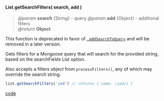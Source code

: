 #### List.getSearchFilters( search, add )    
> _@param_ **search** {String} - query
> _@param_ **add** {Object} - additional filters     
> _@return_ **Object**

<p class="caution-note">This function is deprecated in favor of <code><a href="#List-addSearchToQuery">.addSearchToQuery</a></code> and will be removed in a later version.</p>

Gets filters for a Mongoose query that will search for the provided string, based on the searchFields List option.  

Also accepts a filters object from `processFilters()`, any of which may override the search string.  

```javascript  
list.getSearchFilters('jed') // returns { name: /jed/i }
```

 
<div class="code-header addGitHubLink" data-file="lib/list/getSearchFilters.js"><a href="#" class="loadCode"> code</a></div><pre class=" language-javascript hideCode api"></pre> 
